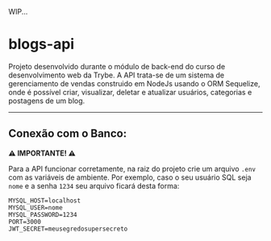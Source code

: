 WIP...

# blogs-api

Projeto desenvolvido durante o módulo de back-end do curso de desenvolvimento web da Trybe. A API trata-se de um sistema de gerenciamento de vendas construido em NodeJs usando o ORM Sequelize, onde é possível criar, visualizar, deletar e atualizar usuários, categorias e postagens de um blog.

---

## Conexão com o Banco:

**⚠️ IMPORTANTE! ⚠️**

Para a API funcionar corretamente, na raiz do projeto crie um arquivo `.env` com as variáveis de ambiente. Por exemplo, caso o seu usuário SQL seja `nome` e a senha `1234` seu arquivo ficará desta forma:

```
MYSQL_HOST=localhost
MYSQL_USER=nome
MYSQL_PASSWORD=1234
PORT=3000
JWT_SECRET=meusegredosupersecreto
```
